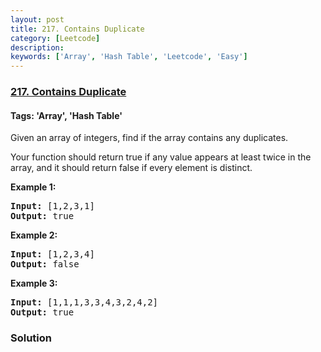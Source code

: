 ```yaml
---
layout: post
title: 217. Contains Duplicate
category: [Leetcode]
description: 
keywords: ['Array', 'Hash Table', 'Leetcode', 'Easy']
---
```

### [217. Contains Duplicate](https://leetcode.com/problems/contains-duplicate)

#### Tags: 'Array', 'Hash Table'

<div class="content__u3I1 question-content__JfgR"><div><p>Given an array of integers, find if the array contains any duplicates.</p>
<p>Your function should return true if any value appears at least twice in the array, and it should return false if every element is distinct.</p>
<p><strong>Example 1:</strong></p>
<pre><strong>Input:</strong> [1,2,3,1]
<strong>Output:</strong> true</pre>
<p><strong>Example 2:</strong></p>
<pre><strong>Input: </strong>[1,2,3,4]
<strong>Output:</strong> false</pre>
<p><strong>Example 3:</strong></p>
<pre><strong>Input: </strong>[1,1,1,3,3,4,3,2,4,2]
<strong>Output:</strong> true</pre>
</div></div>

### Solution
